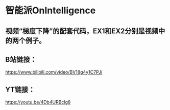 # 智能派OnIntelligence

## 视频“梯度下降”的配套代码，EX1和EX2分别是视频中的两个例子。

## B站链接：
https://www.bilibili.com/video/BV18g4y1C7PJ/

## YT链接：
https://youtu.be/4Db4URBclg8
